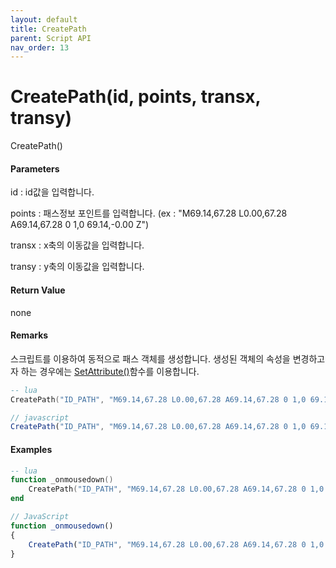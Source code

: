```yaml
---
layout: default
title: CreatePath
parent: Script API
nav_order: 13
---
```

# CreatePath\(id, points, transx, transy\)

CreatePath\(\)

#### Parameters

id : id값을 입력합니다.

points : 패스정보 포인트를 입력합니다. \(ex : "M69.14,67.28 L0.00,67.28 A69.14,67.28 0 1,0 69.14,-0.00 Z"\)

transx : x축의 이동값을 입력합니다.

transy : y축의 이동값을 입력합니다.

#### Return Value

none

#### Remarks

스크립트를 이용하여 동적으로 패스 객체를 생성합니다. 생성된 객체의 속성을 변경하고자 하는 경우에는 [SetAttribute\(\)](https://expnuni.gitbooks.io/enuspace/content/ScriptAPI/SetAttribute.html)함수를 이용합니다.

```lua
-- lua
CreatePath("ID_PATH", "M69.14,67.28 L0.00,67.28 A69.14,67.28 0 1,0 69.14,-0.00 Z", 0, 0)
```

```js
// javascript
CreatePath("ID_PATH", "M69.14,67.28 L0.00,67.28 A69.14,67.28 0 1,0 69.14,-0.00 Z", 0, 0);
```

#### 

#### Examples

```lua
-- lua
function _onmousedown()
    CreatePath("ID_PATH", "M69.14,67.28 L0.00,67.28 A69.14,67.28 0 1,0 69.14,-0.00 Z", 0, 0)
end
```

```js
// JavaScript
function _onmousedown()
{    
    CreatePath("ID_PATH", "M69.14,67.28 L0.00,67.28 A69.14,67.28 0 1,0 69.14,-0.00 Z", 0, 0);
}
```



